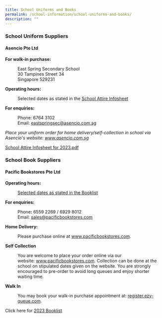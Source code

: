 ```yaml
---
title: School Uniforms and Books
permalink: /school-information/school-uniforms-and-books/
description: ""
---
```

<h3><strong>School Uniform Suppliers</strong></h3>
<h4><strong>Asencio Pte Ltd</strong></h4>
<p><strong>For walk-in purchase:</strong></p>
<p style="padding-left: 40px;">East Spring Secondary School<br />30 Tampines Street 34<br />Singapore 529231</p>
<p><strong>Operating hours:</strong></p>
<p style="padding-left: 40px;">Selected dates as stated in the&nbsp;<a href="/files/School%20Attire%20Infosheet%20for%202023.pdf" target="">School Attire Infosheet</a></p>
<p><strong>For enquiries:<br /></strong></p>
<p style="padding-left: 40px;">Phone: 6764 3102<br />Email:&nbsp;<a href="mailto:eastspringsec@asencio.com.sg" target="">eastspringsec@asencio.com.sg</a></p>
<p><em>Place your uniform order for home delivery/self-collection in school via Asencio's website:&nbsp;<a href="http://www.asencio.com.sg/" target="_blank" rel="noopener">www.asencio.com.sg</a></em></p>
<p><a href="/files/School%20Attire%20Infosheet%20for%202023.pdf">School Attire Infosheet for 2023.pdf</a></p>
<h3><strong>School Book Suppliers</strong></h3>
<h4><strong>Pacific Bookstores Pte Ltd</strong></h4>
<p><strong>Operating hours:</strong></p>
<p style="padding-left: 40px;"><a href="/school-information/booklist-2023" target="">Selected dates as stated in the Booklist</a></p>
<p><strong>For enquiries:</strong></p>
<p style="padding-left: 40px;">Phone<strong>:</strong>&nbsp;6559 2269 / 6929 8012<br />Email:&nbsp;<a href="mailto:sales@pacificbookstores.com" target="">sales@pacificbookstores.com</a></p>
<p><strong>Home Delivery:<br /></strong></p>
<p style="padding-left: 40px;">Please purchase online at&nbsp;<a href="http://www.pacificbookstores.com/" target="_blank" rel="noopener">www.pacificbookstores.com</a>.</p>
<p><strong>Self Collection</strong></p>
<p style="padding-left: 40px;">You are welcome to place your order online via our website:&nbsp;<a href="http://www.pacificbookstores.com/" target="_blank" rel="noopener">www.pacificbookstores.com</a>. Collection can be done at the school on stipulated dates given on the website. You are strongly encouraged to pre-order to avoid long queues and enjoy shorter waiting time.</p>
<p><strong>Walk In</strong></p>
<p style="padding-left: 40px;">You may book your walk-in purchase appointment at:&nbsp;<a href="http://register.ezy-queue.com/" target="">register.ezy-queue.com</a>.</p>
<p>Click here for&nbsp;<a href="/school-information/booklist-2023" target="_blank" rel="noopener">2023 Booklist</a></p>